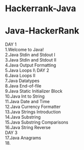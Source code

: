 # Hackerrank-Java
# Java-HackerRank
DAY 1\
1.Welcome to Java!\
2.Java Stdin and Stdout I\
3.Java Stdin and Stdout II\
4.Java Output Formatting\
5.Java Loops I\ 
DAY 2\
6.Java Loops II\
7.Java Datatypes\
8.Java End-of-file\
9.Java Static Initializer Block\
10.Java Int to String\
11.Java Date and Time\
12.Java Currency Formatter\
13.Java Strings Introduction\
14.Java Substring\
15.Java Substring Comparisons\
16.Java String Reverse\
DAY 3 \
17.Java Anagrams\
18.
